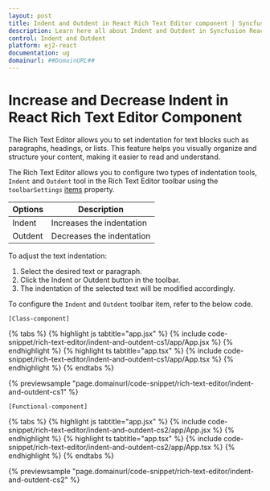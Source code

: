 ```yaml
---
layout: post
title: Indent and Outdent in React Rich Text Editor component | Syncfusion
description: Learn here all about Indent and Outdent in Syncfusion React Rich Text Editor component of Syncfusion Essential JS 2 and more.
control: Indent and Outdent
platform: ej2-react
documentation: ug
domainurl: ##DomainURL##
---
```


# Increase and Decrease Indent in React Rich Text Editor Component

The Rich Text Editor allows you to set indentation for text blocks such as paragraphs, headings, or lists. This feature helps you visually organize and structure your content, making it easier to read and understand.

The Rich Text Editor allows you to configure two types of indentation tools, `Indent` and `Outdent` tool  in the Rich Text Editor toolbar using the `toolbarSettings` [items](https://ej2.syncfusion.com/react/documentation/api/rich-text-editor/toolbarSettings/#items) property.

| Options | Description |
|----------------|---------|
| Indent | Increases the indentation |
| Outdent | Decreases the indentation |

To adjust the text indentation:

1. Select the desired text or paragraph.
2. Click the Indent or Outdent button in the toolbar.
3. The indentation of the selected text will be modified accordingly.

To configure the `Indent` and `Outdent` toolbar item, refer to the below code.

`[Class-component]`

{% tabs %}
{% highlight js tabtitle="app.jsx" %}
{% include code-snippet/rich-text-editor/indent-and-outdent-cs1/app/App.jsx %}
{% endhighlight %}
{% highlight ts tabtitle="app.tsx" %}
{% include code-snippet/rich-text-editor/indent-and-outdent-cs1/app/App.tsx %}
{% endhighlight %}
{% endtabs %}

 {% previewsample "page.domainurl/code-snippet/rich-text-editor/indent-and-outdent-cs1" %}

`[Functional-component]`

{% tabs %}
{% highlight js tabtitle="app.jsx" %}
{% include code-snippet/rich-text-editor/indent-and-outdent-cs2/app/App.jsx %}
{% endhighlight %}
{% highlight ts tabtitle="app.tsx" %}
{% include code-snippet/rich-text-editor/indent-and-outdent-cs2/app/App.tsx %}
{% endhighlight %}
{% endtabs %}

 {% previewsample "page.domainurl/code-snippet/rich-text-editor/indent-and-outdent-cs2" %}